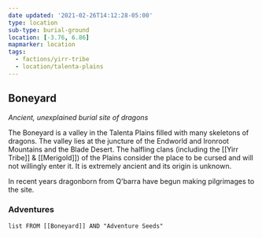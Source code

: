 ```yaml
---
date updated: '2021-02-26T14:12:28-05:00'
type: location
sub-type: burial-ground
location: [-3.76, 6.86]
mapmarker: location
tags:
  - factions/yirr-tribe
  - location/talenta-plains
---
```


## Boneyard
*Ancient, unexplained burial site of dragons*

The Boneyard is a valley in the Talenta Plains filled with many skeletons of dragons. The valley lies at the juncture of the Endworld and Ironroot Mountains and the Blade Desert. The halfling clans (including the [[Yirr Tribe]] & [[Merigold]]) of the Plains consider the place to be cursed and will not willingly enter it. It is extremely ancient and its origin is unknown.

In recent years dragonborn from Q'barra have begun making pilgrimages to the site.


### Adventures
```dataview
list FROM [[Boneyard]] AND "Adventure Seeds"
```
